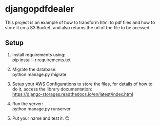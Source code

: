 # djangopdfdealer

This project is an example of how to transform html to pdf files and how to store it on a S3 Bucket, and also returns the url of the file to be acessed.

## Setup

1. Install requirements using: </br>
pip install -r requirements.txt

2. Migrate the database:</br>
python manage.py migrate

3. Setup your AWS Configurations to store the files, for details of how to do it, access the library documentation: </br> https://django-storages.readthedocs.io/en/latest/index.html </br>

4. Run the server: </br>
python manage.py runserver

5. Put your name and test it. 😉
